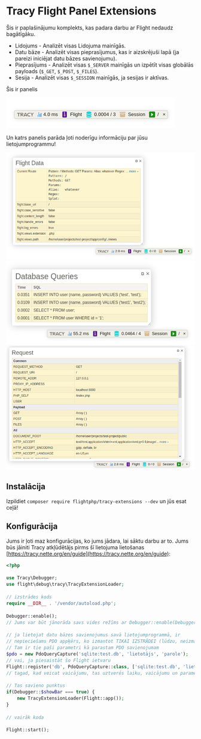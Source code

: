 Tracy Flight Panel Extensions
=====

Šis ir paplašinājumu komplekts, kas padara darbu ar Flight nedaudz bagātīgāku.

- Lidojums - Analizēt visas Lidojuma mainīgās.
- Datu bāze - Analizēt visas pieprasījumus, kas ir aizskrējuši lapā (ja pareizi iniciējat datu bāzes savienojumu).
- Pieprasījums - Analizēt visas `$_SERVER` mainīgās un izpētīt visas globālās payloads (`$_GET`, `$_POST`, `$_FILES`).
- Sesija - Analizēt visas `$_SESSION` mainīgās, ja sesijas ir aktīvas.

Šis ir panelis

![Lidojuma josla](https://raw.githubusercontent.com/flightphp/tracy-extensions/master/flight-tracy-bar.png)

Un katrs panelis parāda ļoti noderīgu informāciju par jūsu lietojumprogrammu!

![Lidojuma dati](https://raw.githubusercontent.com/flightphp/tracy-extensions/master/flight-var-data.png)
![Lidojuma datu bāze](https://raw.githubusercontent.com/flightphp/tracy-extensions/master/flight-db.png)
![Lidojuma pieprasījums](https://raw.githubusercontent.com/flightphp/tracy-extensions/master/flight-request.png)

Instalācija
-------
Izpildiet `composer require flightphp/tracy-extensions --dev` un jūs esat ceļā!

Konfigurācija
-------
Jums ir ļoti maz konfigurācijas, ko jums jādara, lai sāktu darbu ar to. Jums būs jāiniti Tracy atkļūdētājs pirms šī lietojuma lietošanas [https://tracy.nette.org/en/guide](https://tracy.nette.org/en/guide):

```php
<?php

use Tracy\Debugger;
use flight\debug\tracy\TracyExtensionLoader;

// izstrādes kods
require __DIR__ . '/vendor/autoload.php';

Debugger::enable();
// Jums var būt jānorāda savs vides režīms ar Debugger::enable(Debugger::DEVELOPMENT)

// ja lietojat datu bāzes savienojumus savā lietojumprogrammā, ir
// nepieciešams PDO appķērs, ko izmantot TIKAI IZSTRĀDEI (lūdzu, neizmantojiet ražošanā!)
// Tam ir tie paši parametri kā parastam PDO savienojumam
$pdo = new PdoQueryCapture('sqlite:test.db', 'lietotājs', 'parole');
// vai, ja piesaistāt šo Flight ietvaru
Flight::register('db', PdoQueryCapture::class, ['sqlite:test.db', 'lietotājs', 'parole']);
// tagad, kad veicat vaicājumu, tas uztverēs laiku, vaicājumu un parametrus

// Tas savieno punktus
if(Debugger::$showBar === true) {
	new TracyExtensionLoader(Flight::app());
}

// vairāk koda

Flight::start();
```